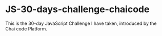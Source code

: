# JS-30-days-challenge-chaicode
This is the 30-day JavaScript Challenge I have taken, introduced by the Chai code Platform.
